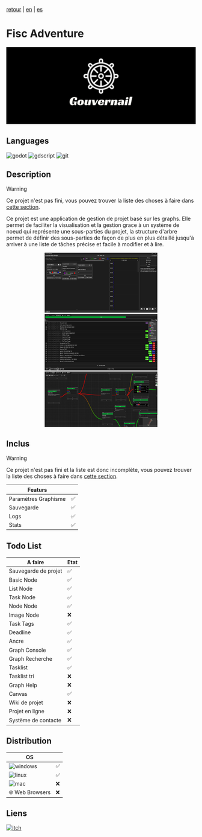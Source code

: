 [retour](/README.md) | [en](translation/en/gouvernail-project-manager.md) | [es](translation/es/gouvernail-project-manager.md)
  
# Fisc Adventure

<p align="center">
  <img src="/image/gpm-logo.png" width="600" alt="GPM logo">
</p>

## Languages

<img alt="godot" src="https://img.shields.io/badge/Godot-478CBF?style=for-the-badge&logo=GodotEngine&logoColor=white"/> <img alt="gdscript" src="https://img.shields.io/badge/gdscript-02303A?style=for-the-badge"/> <img alt="git" src="https://img.shields.io/badge/GIT-E44C30?style=for-the-badge&logo=git&logoColor=white"/>

## Description
> [!WARNING]
> Ce projet n'est pas fini, vous pouvez trouver la liste des choses à faire dans [cette section](#todo-list).

Ce projet est une application de gestion de projet basé sur les graphs. Elle permet de faciliter la visualisation et la gestion grace à un système de noeud qui représente une sous-parties du projet, la structure d'arbre permet de définir des sous-parties de façon de plus en plus détaillé jusqu'à arriver à une liste de tâches précise et facile à modifier et à lire.
  
<p align="center">
  <img src="/image/gpm-main-page.png" width="300" alt=" GPM main page">
  <img src="/image/gpm-tl-page.png" width="300" alt=" GPM tasklist page">
  <img src="/image/gpm-graph-page.png" width="300" alt=" GPM graph page">
</p>
  

## Inclus
> [!WARNING]
> Ce projet n'est pas fini et la liste est donc incomplète, vous pouvez trouver la liste des choses à faire dans [cette section](#todo-list).
  
| Featurs | |
|---------------|---------------|
| Paramètres Graphisme | ✅ |
| Sauvegarde | ✅ |
| Logs | ✅ |
| Stats | ✅ |

## Todo List

| A faire | Etat |
|---------------|---------------|
| Sauvegarde de projet | ✅ |
| Basic Node | ✅ |
| List Node | ✅ |
| Task Node | ✅ |
| Node Node | ✅ |
| Image Node | ❌ |
| Task Tags | ✅ |
| Deadline | ✅ |
| Ancre | ✅ |
| Graph Console | ✅ |
| Graph Recherche | ✅ |
| Tasklist | ✅ |
| Tasklist tri | ❌ |
| Graph Help | ❌ |
| Canvas | ✅ |
| Wiki de projet | ❌ |
| Projet en ligne | ❌ |
| Système de contacte | ❌ |


## Distribution

| OS | |
|---------------|---------------|
| <img alt="windows" src="https://img.shields.io/badge/Windows-0078D6?style=for-the-badge&logo=windows&logoColor=white"/> | ✅ |
| <img alt="linux" src="https://img.shields.io/badge/Linux-FCC624?style=for-the-badge&logo=linux&logoColor=black"/> | ✅ |
| <img alt="mac" src="https://img.shields.io/badge/mac%20os-000000?style=for-the-badge&logo=apple&logoColor=white"/> | ❌ |
| 🌐 Web Browsers | ❌ |


## Liens

<a target="_blank" href="https://tomyo.itch.io/gpm">
      <img alt="itch" src="https://img.shields.io/badge/Itch.io-FA5C5C?style=for-the-badge&logo=itchdotio&logoColor=white">
</a>
